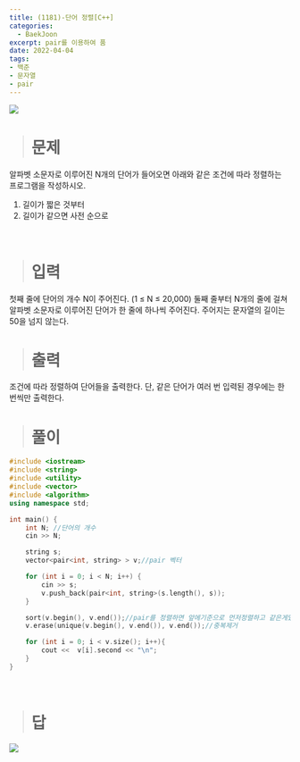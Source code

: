 ```yaml
---
title: (1181)-단어 정렬[C++]
categories: 
  - BaekJoon
excerpt: pair를 이용하여 품
date: 2022-04-04
tags:
- 백준
- 문자열
- pair
---
```


<img src="https://user-images.githubusercontent.com/76837780/162703631-e53838cc-5735-4064-ad7d-654ba790c9fc.png" />

> # 문제
알파벳 소문자로 이루어진 N개의 단어가 들어오면 아래와 같은 조건에 따라 정렬하는 프로그램을 작성하시오.

1. 길이가 짧은 것부터
2. 길이가 같으면 사전 순으로
<br>

> # 입력
첫째 줄에 단어의 개수 N이 주어진다. (1 ≤ N ≤ 20,000) 둘째 줄부터 N개의 줄에 걸쳐 알파벳 소문자로 이루어진 단어가 한 줄에 하나씩 주어진다. 주어지는 문자열의 길이는 50을 넘지 않는다.
<br>

> # 출력
조건에 따라 정렬하여 단어들을 출력한다. 단, 같은 단어가 여러 번 입력된 경우에는 한 번씩만 출력한다.
<br>

> # 풀이
```c++
#include <iostream>
#include <string>
#include <utility>
#include <vector>
#include <algorithm>
using namespace std;

int main() {
	int N; //단어의 개수
	cin >> N;

	string s;
	vector<pair<int, string> > v;//pair 벡터

	for (int i = 0; i < N; i++) {		
		cin >> s;
		v.push_back(pair<int, string>(s.length(), s));
	}

	sort(v.begin(), v.end());//pair를 정렬하면 앞에기준으로 먼저정렬하고 같은게있으면 
	v.erase(unique(v.begin(), v.end()), v.end());//중복제거

	for (int i = 0; i < v.size(); i++){
		cout <<  v[i].second << "\n";
	}
}
```
<br>

> # 답
<img src="https://user-images.githubusercontent.com/76837780/162704078-1a57a6ce-5c9e-49d2-8b59-7659c4405bdf.png" />

